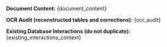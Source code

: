 **Document Content:**
{document_content}

**OCR Audit (reconstructed tables and corrections):**
{ocr_audit}

**Existing Database Interactions (do not duplicate):**
{existing_interactions_context}
